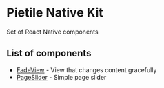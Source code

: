 # Pietile Native Kit

Set of React Native components

## List of components

- [FadeView](/packages/fade-view) - View that changes content gracefully
- [PageSlider](/packages/page-slider) - Simple page slider
